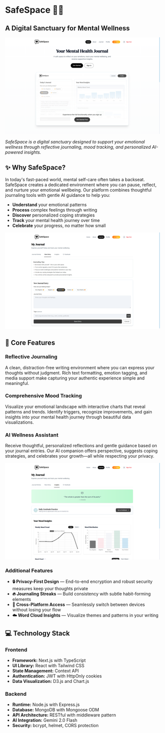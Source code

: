 # SafeSpace 🧘‍♀️
## A Digital Sanctuary for Mental Wellness

![SafeSpace Dashboard](./assets/Home.png)

*SafeSpace is a digital sanctuary designed to support your emotional wellness through reflective journaling, mood tracking, and personalized AI-powered insights.*

## ✨ Why SafeSpace?

In today's fast-paced world, mental self-care often takes a backseat. SafeSpace creates a dedicated environment where you can pause, reflect, and nurture your emotional wellbeing. Our platform combines thoughtful journaling tools with gentle AI guidance to help you:

- **Understand** your emotional patterns
- **Process** complex feelings through writing
- **Discover** personalized coping strategies
- **Track** your mental health journey over time
- **Celebrate** your progress, no matter how small

![Journal Entry Visualisation](./assets/JournalEntry.png)

## 🌟 Core Features

### Reflective Journaling
A clean, distraction-free writing environment where you can express your thoughts without judgment. Rich text formatting, emotion tagging, and media support make capturing your authentic experience simple and meaningful.

### Comprehensive Mood Tracking
Visualize your emotional landscape with interactive charts that reveal patterns and trends. Identify triggers, recognize improvements, and gain insights into your mental health journey through beautiful data visualizations.

### AI Wellness Assistant
Receive thoughtful, personalized reflections and gentle guidance based on your journal entries. Our AI companion offers perspective, suggests coping strategies, and celebrates your growth—all while respecting your privacy.

![AI Insights Feature](./assets/Insights.png)

### Additional Features
- **🔒 Privacy-First Design** — End-to-end encryption and robust security measures keep your thoughts private
- **🔥 Journaling Streaks** — Build consistency with subtle habit-forming elements
- **📱 Cross-Platform Access** — Seamlessly switch between devices without losing your flow
- **☁️ Word Cloud Insights** — Visualize themes and patterns in your writing

## 💻 Technology Stack

### Frontend
- **Framework:** Next.js with TypeScript
- **UI Library:** React with Tailwind CSS
- **State Management:** Context API
- **Authentication:** JWT with HttpOnly cookies
- **Data Visualization:** D3.js and Chart.js

### Backend
- **Runtime:** Node.js with Express.js
- **Database:** MongoDB with Mongoose ODM
- **API Architecture:** RESTful with middleware pattern
- **AI Integration:** Gemini 2.0 Flash
- **Security:** bcrypt, helmet, CORS protection

